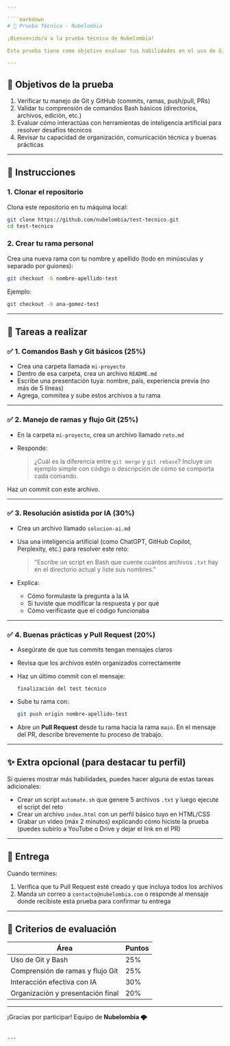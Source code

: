 ```yaml
---

````markdown
# 🧪 Prueba Técnica - Nubelombia

¡Bienvenido/a a la prueba técnica de Nubelombia!

Esta prueba tiene como objetivo evaluar tus habilidades en el uso de Git y GitHub, comandos básicos de Bash, y tu capacidad para interactuar con herramientas de inteligencia artificial para resolver problemas técnicos.

---
```


## 🎯 Objetivos de la prueba

1. Verificar tu manejo de Git y GitHub (commits, ramas, push/pull, PRs)
2. Validar tu comprensión de comandos Bash básicos (directorios, archivos, edición, etc.)
3. Evaluar cómo interactúas con herramientas de inteligencia artificial para resolver desafíos técnicos
4. Revisar tu capacidad de organización, comunicación técnica y buenas prácticas

---

## 🧭 Instrucciones

### 1. Clonar el repositorio

Clona este repositorio en tu máquina local:

```bash
git clone https://github.com/nubelombia/test-tecnico.git
cd test-tecnico
````

### 2. Crear tu rama personal

Crea una nueva rama con tu nombre y apellido (todo en minúsculas y separado por guiones):

```bash
git checkout -b nombre-apellido-test
```

Ejemplo:

```bash
git checkout -b ana-gomez-test
```

---

## 🚀 Tareas a realizar

### ✅ 1. Comandos Bash y Git básicos (25%)

* Crea una carpeta llamada `mi-proyecto`
* Dentro de esa carpeta, crea un archivo `README.md`
* Escribe una presentación tuya: nombre, país, experiencia previa (no más de 5 líneas)
* Agrega, commitea y sube estos archivos a tu rama

---

### ✅ 2. Manejo de ramas y flujo Git (25%)

* En la carpeta `mi-proyecto`, crea un archivo llamado `reto.md`
* Responde:

  > ¿Cuál es la diferencia entre `git merge` y `git rebase`?
  > Incluye un ejemplo simple con código o descripción de cómo se comporta cada comando.

Haz un commit con este archivo.

---

### ✅ 3. Resolución asistida por IA (30%)

* Crea un archivo llamado `solucion-ai.md`

* Usa una inteligencia artificial (como ChatGPT, GitHub Copilot, Perplexity, etc.) para resolver este reto:

  > "Escribe un script en Bash que cuente cuántos archivos `.txt` hay en el directorio actual y liste sus nombres."

* Explica:

  * Cómo formulaste la pregunta a la IA
  * Si tuviste que modificar la respuesta y por qué
  * Cómo verificaste que el código funcionaba

---

### ✅ 4. Buenas prácticas y Pull Request (20%)

* Asegúrate de que tus commits tengan mensajes claros

* Revisa que los archivos estén organizados correctamente

* Haz un último commit con el mensaje:

  ```
  finalización del test técnico
  ```

* Sube tu rama con:

  ```bash
  git push origin nombre-apellido-test
  ```

* Abre un **Pull Request** desde tu rama hacia la rama `main`. En el mensaje del PR, describe brevemente tu proceso de trabajo.

---

## ✨ Extra opcional (para destacar tu perfil)

Si quieres mostrar más habilidades, puedes hacer alguna de estas tareas adicionales:

* Crear un script `automate.sh` que genere 5 archivos `.txt` y luego ejecute el script del reto
* Crear un archivo `index.html` con un perfil básico tuyo en HTML/CSS
* Grabar un video (máx 2 minutos) explicando cómo hiciste la prueba (puedes subirlo a YouTube o Drive y dejar el link en el PR)

---

## 📩 Entrega

Cuando termines:

1. Verifica que tu Pull Request esté creado y que incluya todos los archivos
2. Manda un correo a `contacto@nubelombia.com` o responde al mensaje donde recibiste esta prueba para confirmar tu entrega

---

## 🧮 Criterios de evaluación

| Área                              | Puntos |
| --------------------------------- | ------ |
| Uso de Git y Bash                 | 25%    |
| Comprensión de ramas y flujo Git  | 25%    |
| Interacción efectiva con IA       | 30%    |
| Organización y presentación final | 20%    |

---

¡Gracias por participar!
Equipo de **Nubelombia 🌩️**

```

---
